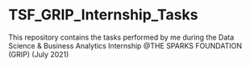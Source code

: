 # TSF_GRIP_Internship_Tasks
This repository contains the tasks performed by me during the Data Science &amp; Business Analytics Internship @THE SPARKS FOUNDATION (GRIP) (July 2021)

